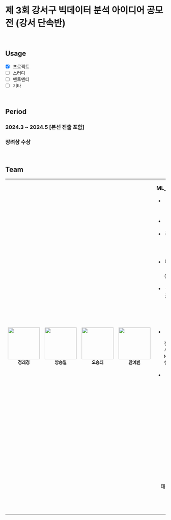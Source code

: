# 제 3회 강서구 빅데이터 분석 아이디어 공모전 (강서 단속반)

</br>

## Usage
- [X] 프로젝트
- [ ] 스터디
- [ ] 멘토멘티
- [ ] 기타

<br/>

## Period
### 2024.3 ~ 2024.5 [본선 진출 포함]
### 장려상 수상
<br/>

## Team
<table>
  <tr>
    <td align="center">
    <a href="https://github.com/jeongraekyeong">
      <img src="https://avatars.githubusercontent.com/u/162093449?v=4" width="100px;" alt=""/>
      <br />
      <sub>
        <b>정래경</b>
      </sub>
    </a>
    <br />
    </td>
    <td align="center">
    <a href="https://github.com/sbang9">
      <img src="https://avatars.githubusercontent.com/u/139520591?v=4" width="100px;" alt=""/>
      <br />
      <sub>
        <b>방승일</b>
      </sub>
    </a>
    <br />
    </td>
    <td align="center">
    <a href="https://github.com/ohseungtae">
      <img src="https://avatars.githubusercontent.com/u/126853146?v=4" width="100px;" alt=""/>
      <br />
      <sub>
        <b>오승태</b>
      </sub>
    </a>
    <br />
    </td>
    <td align="center">
    <a href="https://github.com/beenbb">
      <img src="https://avatars.githubusercontent.com/u/157565812?v=4" width="100px;" alt=""/>
      <br />
      <sub>
        <b>안예빈</b>
      </sub>
    </a>
    <br />
    </td>
  <td align="center">
    

**ML_project_SSJG_Gangseo**
- 대회명 : 강서구 빅데이터 분석 공모전
- 팀명 : 승승장구
- 주제 : 강서구 교통 취약 행정동을 분석해 후방 단속 카메라의 입지 선정


- 데이터셋 : 서울열린데이터광장(https://data.seoul.go.kr/)
- 목적/효과 : 강서구의 정보를 군집화하는 모델과 선정 군집에 MCLP 알고리즘을 통해 후방 단속 카메라의 입지를 선정하여 교통 문제를 해결
- 기술스택<div align=left> 
   `전처리` : 
   <img src="https://img.shields.io/badge/Pandas-150458?style=for-the-badge&logo=Pandas&logoColor=white">
   <img src="https://img.shields.io/badge/Numpy-013243?style=for-the-badge&logo=Numpy&logoColor=white">
       <br>
   `시각화` : 
   <img src="https://img.shields.io/badge/matplotlib-006c66?style=for-the-badge&logo=Pandas&logoColor=white">
   <img src="https://img.shields.io/badge/Seaborn-0080ff?style=for-the-badge&logo=Seaborn&logoColor=white">
       <br>
   `ML 모델` : 
   <img src="https://img.shields.io/badge/PCA-F7931E?style=for-the-badge&logo=PCA&logoColor=white">
   <img src="https://img.shields.io/badge/K-means-ffd400?style=for-the-badge&logo=K-means&logoColor=white">
   <img src="https://img.shields.io/badge/MCLP-4aa8d8?style=for-the-badge&logo=MCLP&logoColor=white">
       <br>
   `협업도구` : 
   <img src="https://img.shields.io/badge/Git-F05032?style=for-the-badge&logo=Git&logoColor=white">
   <img src="https://img.shields.io/badge/GoogleDrive-00C4CC?style=for-the-badge&logo=GoogleDrive&logoColor=white">
   <img src="https://img.shields.io/badge/Notion-000000?style=for-the-badge&logo=Notion&logoColor=white">
   <img src="https://img.shields.io/badge/GitHub-181717?style=for-the-badge&logo=GitHub&logoColor=white">
       <br>
   </div>

- 역할분담
   - `정래경` : 자료조사, 전처리, 군집화, 보고서 작성
   - `안예빈` : EDA, 자료조사, 전처리, 보고서 작성
   - `방승일` : EDA, 자료조사, 전처리, 군집화
   - `오승태` : 자료조사, 전처리, MCLP 모델링
<br/>

## ETCs

태블로: (링크를 넣어주세요)

<br/><br/>
